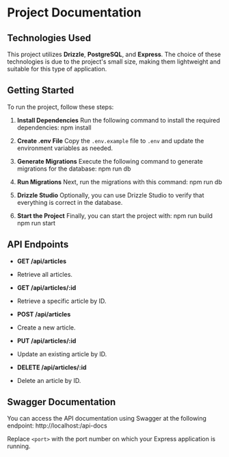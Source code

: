 # Project Documentation

## Technologies Used

This project utilizes **Drizzle**, **PostgreSQL**, and **Express**. The choice of these technologies is due to the project's small size, making them lightweight and suitable for this type of application.

## Getting Started

To run the project, follow these steps:

1. **Install Dependencies**
   Run the following command to install the required dependencies:
   npm install

2. **Create .env File**
   Copy the `.env.example` file to `.env` and update the environment variables as needed.

3. **Generate Migrations**
   Execute the following command to generate migrations for the database:
   npm run db

4. **Run Migrations**
   Next, run the migrations with this command:
   npm run db

5. **Drizzle Studio**
   Optionally, you can use Drizzle Studio to verify that everything is correct in the database.

6. **Start the Project**
   Finally, you can start the project with:
   npm run build npm run start

## API Endpoints

- **GET /api/articles**
- Retrieve all articles.

- **GET /api/articles/:id**
- Retrieve a specific article by ID.

- **POST /api/articles**
- Create a new article.

- **PUT /api/articles/:id**
- Update an existing article by ID.

- **DELETE /api/articles/:id**
- Delete an article by ID.

## Swagger Documentation

You can access the API documentation using Swagger at the following endpoint:
http://localhost:<port>/api-docs

Replace `<port>` with the port number on which your Express application is running.
